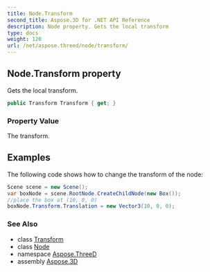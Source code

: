 ```yaml
---
title: Node.Transform
second_title: Aspose.3D for .NET API Reference
description: Node property. Gets the local transform
type: docs
weight: 120
url: /net/aspose.threed/node/transform/
---
```

## Node.Transform property

Gets the local transform.

```csharp
public Transform Transform { get; }
```

### Property Value

The transform.

## Examples

The following code shows how to change the transform of the node:

```csharp
Scene scene = new Scene();
var boxNode = scene.RootNode.CreateChildNode(new Box());
//place the box at (10, 0, 0)
boxNode.Transform.Translation = new Vector3(10, 0, 0);
```

### See Also

* class [Transform](../../transform/)
* class [Node](../)
* namespace [Aspose.ThreeD](../../node/)
* assembly [Aspose.3D](../../../)


